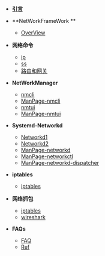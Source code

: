 - [**引言**](/)

- **NetWorkFrameWork **

  - [OverView](OverView) 

- **网络命令**

  - [ip](ip)
  - [ss](ss)
  - [路由和网关 ](gateway)
 

- **NetWorkManager**

  - [nmcli](nmcli)
  - [ManPage-nmcli](Man/ManPage-nmcli)
  - [nmtui](nmtui)
  - [ManPage-nmtui](Man/ManPage-nmtui)
  
- **Systemd-Networkd**

  - [Networkd1](systemd-network)
  - [Networkd2](systemd-network2)
  - [ManPage-networkd](Man/ManPage-systemd-network)
  - [ManPage-networkctl](Man/ManPage-networkctl)
  - [ManPage-networkd-dispatcher](Man/ManPage-networkd-dispatcher)  
  
  
- **iptables**

  - [iptables](iptables)	

- **网络抓包**

  - [iptables](tcpdump)
  -	[wireshark](wireshark)
  

- **FAQs**

  - [FAQ](faq)
  -	[Ref](ref)
  
  
  